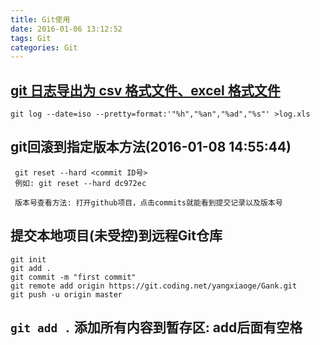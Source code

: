 ```yaml
---
title: Git使用
date: 2016-01-06 13:12:52
tags: Git
categories: Git
---
```

## [git 日志导出为 csv 格式文件、excel 格式文件](http://blog.csdn.net/function_star/article/details/53581118?_t_t_t=0.7648553444399255)
```
git log --date=iso --pretty=format:'"%h","%an","%ad","%s"' >log.xls
```

## git回滚到指定版本方法(2016-01-08 14:55:44)
```
 git reset --hard <commit ID号>
 例如: git reset --hard dc972ec
 
 版本号查看方法: 打开github项目，点击commits就能看到提交记录以及版本号
```
<!-- more -->

## 提交本地项目(未受控)到远程Git仓库
```
git init
git add .
git commit -m "first commit"
git remote add origin https://git.coding.net/yangxiaoge/Gank.git
git push -u origin master
```

## `git add .` 添加所有内容到暂存区: add后面有空格



